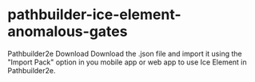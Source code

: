 # pathbuilder-ice-element-anomalous-gates
Pathbuilder2e Download
Download the .json file and import it using the "Import Pack" option in you mobile app or web app to use Ice Element in Pathbuilder2e.
